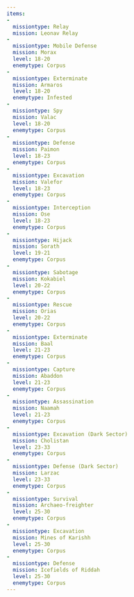 ```yaml
---
items:
-
  missiontype: Relay
  mission: Leonav Relay
-
  missiontype: Mobile Defense
  mission: Morax
  level: 18-20
  enemytype: Corpus
-
  missiontype: Exterminate
  mission: Armaros
  level: 18-20
  enemytype: Infested
-
  missiontype: Spy
  mission: Valac
  level: 18-20
  enemytype: Corpus
-
  missiontype: Defense
  mission: Paimon
  level: 18-23
  enemytype: Corpus
-
  missiontype: Excavation
  mission: Valefor
  level: 18-23
  enemytype: Corpus
-
  missiontype: Interception
  mission: Ose
  level: 18-23
  enemytype: Corpus
-
  missiontype: Hijack
  mission: Sorath
  level: 19-21
  enemytype: Corpus
-
  missiontype: Sabotage
  mission: Kokabiel
  level: 20-22
  enemytype: Corpus
-
  missiontype: Rescue
  mission: Orias
  level: 20-22
  enemytype: Corpus
-
  missiontype: Exterminate
  mission: Baal
  level: 21-23
  enemytype: Corpus
-
  missiontype: Capture
  mission: Abaddon
  level: 21-23
  enemytype: Corpus
-
  missiontype: Assassination
  mission: Naamah
  level: 21-23
  enemytype: Corpus
-
  missiontype: Excavation (Dark Sector)
  mission: Cholistan
  level: 23-33
  enemytype: Corpus
-
  missiontype: Defense (Dark Sector)
  mission: Larzac
  level: 23-33
  enemytype: Corpus
-
  missiontype: Survival
  mission: Archaeo-freighter
  level: 25-30
  enemytype: Corpus
-
  missiontype: Excavation
  mission: Mines of Karishh
  level: 25-30
  enemytype: Corpus
-
  missiontype: Defense
  mission: Icefields of Riddah
  level: 25-30
  enemytype: Corpus
---
```

 